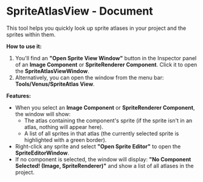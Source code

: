 # SpriteAtlasView - Document

This tool helps you quickly look up sprite atlases in your project and the sprites within them.

**How to use it:**

1. You'll find an **"Open Sprite View Window"** button in the Inspector panel of an **Image Component** or **SpriteRenderer Component**. Click it to open the **SpriteAtlasViewWindow**.
2. Alternatively, you can open the window from the menu bar: **Tools/Venus/SpriteAtlas View**.

**Features:**

- When you select an **Image Component** or **SpriteRenderer Component**, the window will show:
  - The atlas containing the component's sprite (if the sprite isn't in an atlas, nothing will appear here).
  - A list of all sprites in that atlas (the currently selected sprite is highlighted with a green border).
- Right-click any sprite and select **"Open Sprite Editor"** to open the **SpriteEditorWindow**.
- If no component is selected, the window will display: **"No Component Selected! (Image, SpriteRenderer)"** and show a list of all atlases in the project.
